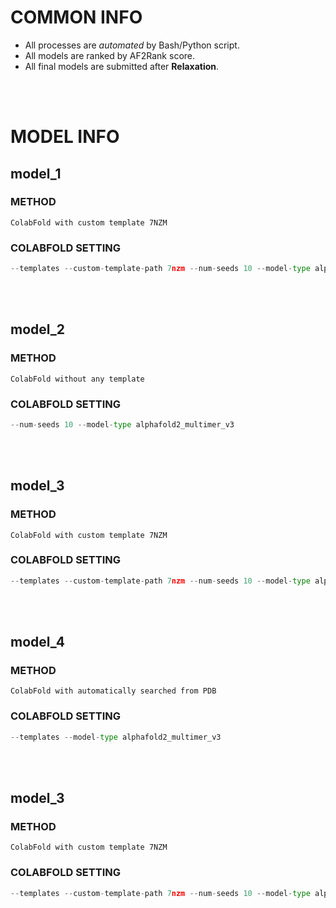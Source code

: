 # COMMON INFO
* All processes are *automated* by Bash/Python script.
* All models are ranked by AF2Rank score.
* All final models are submitted after **Relaxation**.
<br/>
<br/>

# MODEL INFO
## model_1
### METHOD
    ColabFold with custom template 7NZM
### COLABFOLD SETTING
```python
--templates --custom-template-path 7nzm --num-seeds 10 --model-type alphafold2_multimer_v3
```
<br/>
<br/>

## model_2
### METHOD
    ColabFold without any template
### COLABFOLD SETTING
```python
--num-seeds 10 --model-type alphafold2_multimer_v3
```
<br/>
<br/>

## model_3
### METHOD
    ColabFold with custom template 7NZM
### COLABFOLD SETTING
```python
--templates --custom-template-path 7nzm --num-seeds 10 --model-type alphafold2_multimer_v3
```
<br/>
<br/>

## model_4
### METHOD
    ColabFold with automatically searched from PDB
### COLABFOLD SETTING
```python
--templates --model-type alphafold2_multimer_v3
```
<br/>
<br/>

## model_3
### METHOD
    ColabFold with custom template 7NZM
### COLABFOLD SETTING
```python
--templates --custom-template-path 7nzm --num-seeds 10 --model-type alphafold2_multimer_v3
```
<br/>
<br/>
